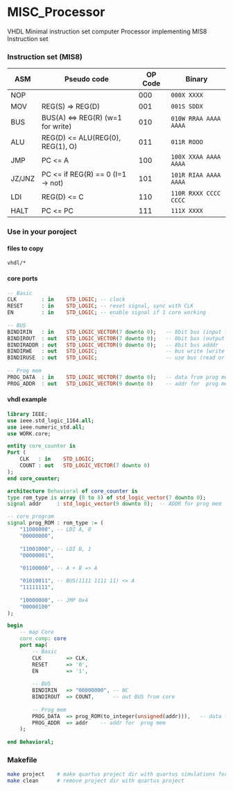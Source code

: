 # MISC_Processor
VHDL Minimal instruction set computer Processor implementing MIS8 Instruction set

### Instruction set (MIS8)

| ASM         | Pseudo code                       | OP Code |   Binary               |
| ----------- | --------------------------------- |---------|------------------------|
| NOP         |                                   |   000   | `000X XXXX`            |
| MOV         | REG(S) => REG(D)                  |   001   | `001S SDDX`            |
| BUS         | BUS(A) <=> REG(R) (w=1 for write) |   010   | `010W RRAA AAAA AAAA`  |
| ALU         | REG(D) <= ALU(REG(0), REG(1), O)  |   011   | `011R ROOO`            |
| JMP         | PC <= A                           |   100   | `100X XXAA AAAA AAAA`  |
| JZ/JNZ      | PC <= if REG(R) == 0 (I=1 -> not) |   101   | `101R RIAA AAAA AAAA`  |
| LDI         | REG(D) <= C                       |   110   | `110R RXXX CCCC CCCC`  |
| HALT        | PC <= PC                          |   111   | `111X XXXX`            |

### Use in your poroject

#### files to copy
```
vhdl/*
```

#### core ports
```vhdl
-- Basic 
CLK        : in    STD_LOGIC; -- clock
RESET      : in    STD_LOGIC; -- reset signal, sync with CLK
EN         : in    STD_LOGIC; -- enable signal if 1 core working 
			  
-- BUS
BINDIRIN   : in    STD_LOGIC_VECTOR(7 downto 0);   -- 8bit bus (input form BUS)
BINDIROUT  : out   STD_LOGIC_VECTOR(7 downto 0);   -- 8bit bus (output to BUS)
BINDIRADDR : out   STD_LOGIC_VECTOR(9 downto 0);   -- 8bit bus adddr
BINDIRWE   : out   STD_LOGIC;                      -- bus write (write data to bus)
BINDIRUSE  : out   STD_LOGIC;                      -- use bus (read or write)
			  
-- Prog mem
PROG_DATA  : in    STD_LOGIC_VECTOR(7 downto 0);   -- data from prog mem
PROG_ADDR  : out   STD_LOGIC_VECTOR(9 downto 0)    -- addr for  prog mem
```

#### vhdl example
```vhdl
library IEEE;
use ieee.std_logic_1164.all;
use ieee.numeric_std.all;
use WORK.core;

entity core_counter is		
Port (  
	CLK   : in    STD_LOGIC;
	COUNT : out   STD_LOGIC_VECTOR(7 downto 0)
);
end core_counter;

architecture Behavioral of core_counter is
type rom_type is array (0 to 8) of std_logic_vector(7 downto 0);
signal addr     : std_logic_vector(9 downto 0);  -- ADDR for prog mem

-- core program
signal prog_ROM : rom_type := (		 
	"11000000", -- LDI A, 0
	"00000000",
	 
	"11001000", -- LDI B, 1
	"00000001",
	 
	"01100000", -- A + B => A

	"01010011", -- BUS(1111 1111 11) <= A
	"11111111",
		 
	"10000000", -- JMP 0x4
	"00000100"
);

begin
	-- map Core
	core_comp: core
	port map(
		-- Basic 
		CLK        => CLK,
		RESET      => '0',
		EN         => '1',
			  
		-- BUS
		BINDIRIN   => "00000000", -- NC
		BINDIROUT  => COUNT,      -- out BUS from core
			  
		-- Prog mem
		PROG_DATA  => prog_ROM(to_integer(unsigned(addr))),   -- data from prog mem
		PROG_ADDR  => addr    -- addr for  prog mem
	);
	
end Behavioral;
```

### Makefile

```sh
make project    # make quartus project dir with quartus simulations for edit code
make clean      # remove project dir with quartus project
```
